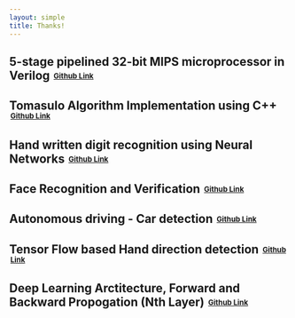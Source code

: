```yaml
---
layout: simple
title: Thanks!
---
```


<style>
.hero-body img {
	margin-top: 7px;
}

.reward-price {
	font-size: 13px;
	position: relative;
	bottom: 2px;
	left: 2px;
}

#thanks-gif {
	margin-top: 30px;
	margin-left: 20px;
	border-radius: 50%;
}

.sponsor {
	box-sizing: border-box;
	display: inline-block;
	vertical-align: middle;
	padding: 20px 0;
	margin-right: 40px;
}

.sponsor:last-of-type {
	margin-right: 0;
}

.sponsor img {
	padding: 0;
	margin: 0;
}

.silver-sponsor .sponsor {
	display: block;
}

/* Fix the Twitter widget width on mobile */
twitterwidget {
	width: unset !important;
}
</style>


##  5-stage pipelined 32-bit MIPS microprocessor in Verilog <span class="reward-price">[Github Link](https://github.com/adarshm9031/MIPS-Architeture-Design-using-Verilog)</span>
##
##  Tomasulo Algorithm Implementation using C++ <span class="reward-price">[Github Link](https://github.com/adarshm9031/Tomasulo-Algorithm-implementation-in-C-)</span>
##
##  Hand written digit recognition using Neural Networks <span class="reward-price">[Github Link](https://github.com/adarshm9031/Hand-written-digit-recognition-using-Neural-Networks-master)</span>
##
##  Face Recognition and Verification <span class="reward-price">[Github Link](https://github.com/adarshm9031/Face-Recognition-and-Verification)</span>
##
##  Autonomous driving - Car detection <span class="reward-price">[Github Link](https://github.com/adarshm9031/Autonomous-driving---Car-detection)</span>
##
##  Tensor Flow based Hand direction detection <span class="reward-price">[Github Link](https://github.com/adarshm9031/Tensor-Flow-Hand-Detection-using-Deep-Learning)</span>
##
##  Deep Learning Arctitecture, Forward and Backward Propogation (Nth Layer) <span class="reward-price">[Github Link](https://github.com/adarshm9031/Deep-Learning-Architecture---Nth-layer-Forward-and-Back-Propogation-)</span>
